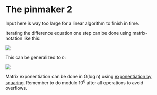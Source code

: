 # The pinmaker 2
Input here is way too large for a linear algorithm to finish in time.

Iterating the difference equation one step can be done using matrix-notation
like this:

![](http://latex.codecogs.com/png.latex?\begin{bmatrix}&space;k_{n}&space;\\\\&space;k_{n-1}&space;\end{bmatrix}&space;=&space;\begin{bmatrix}&space;1&space;&&space;1&space;\\\\&space;1&space;&&space;0&space;\end{bmatrix}&space;\begin{bmatrix}&space;k_{n-1}&space;\\\\&space;k_{n-2}&space;\end{bmatrix})

This can be generalized to _n_:

![](http://latex.codecogs.com/png.latex?\begin{bmatrix}&space;k_{n}&space;\\\\&space;k_{n-1}&space;\end{bmatrix}&space;=&space;\begin{bmatrix}&space;1&space;&&space;1&space;\\\\&space;1&space;&&space;0&space;\end{bmatrix}^n&space;\begin{bmatrix}&space;k_{1}&space;\\\\&space;k_{0}&space;\end{bmatrix})

Matrix exponentiation can be done in O(log n) using [exponentiation by squaring](http://en.wikipedia.org/wiki/Exponentiation_by_squaring). Remember to do modulo 10<sup>8</sup> after all operations to avoid overflows.